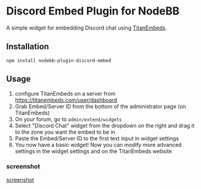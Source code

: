 # Discord Embed Plugin for NodeBB

A simple widget for embedding Discord chat using [TitanEmbeds](https://titanembeds.com/).

## Installation

    npm install nodebb-plugin-discord-embed

## Usage

1. configure TitanEmbeds on a server from https://titanembeds.com/user/dashboard
2. Grab Embed/Server ID from the bottom of the administrator page (on TitanEmbeds)
3. On your forum, go to `admin/extend/widgets`
4. Select "Discord Chat" widget from the dropdown on the right and drag it to the zone you want the embed to be in
5. Paste the Embed/Server ID to the first text input in widget settings
6. You now have a basic widget! Now you can modify more advanced settings in the widget settings and on the TitanEmbeds website

### screenshot

[screenshot](screenshot.png)
